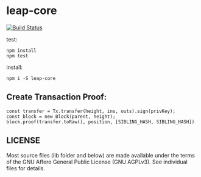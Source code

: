# leap-core
[![Build Status](https://travis-ci.org/leapdao/leap-core.svg?branch=master)](https://travis-ci.org/leapdao/leap-core)

test:
```
npm install
npm test
```

install:
```
npm i -S leap-core
```

## Create Transaction Proof:

```
const transfer = Tx.transfer(height, ins, outs).sign(privKey);
const block = new Block(parent, height);
block.proof(transfer.toRaw(), position, [SIBLING_HASH, SIBLING_HASH])
```


## LICENSE

Most source files (lib folder and below) are made available under the terms of the GNU Affero General Public License (GNU AGPLv3). See individual files for details.
